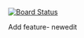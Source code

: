 [![Board Status](https://dev.azure.com/ajames87/37bdbab7-30e6-4fca-b4bc-f4f45f54ac83/b3039676-0fc6-4695-a10c-fe686932c74f/_apis/work/boardbadge/75dbcf7c-b193-4100-9564-be489b31c4ed)](https://dev.azure.com/ajames87/37bdbab7-30e6-4fca-b4bc-f4f45f54ac83/_boards/board/t/b3039676-0fc6-4695-a10c-fe686932c74f/Microsoft.RequirementCategory)


Add feature- newedit
